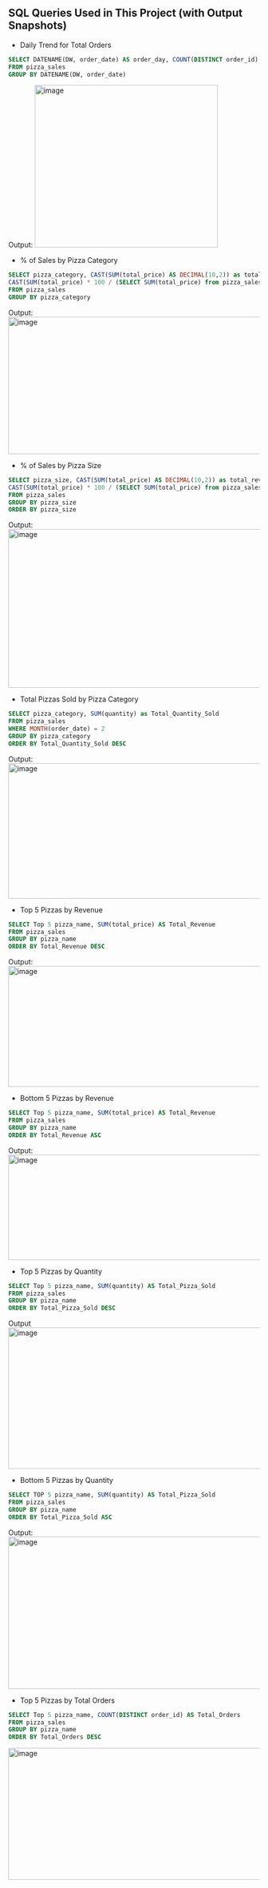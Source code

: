## SQL Queries Used in This Project (with Output Snapshots)

- Daily Trend for Total Orders
```sql
SELECT DATENAME(DW, order_date) AS order_day, COUNT(DISTINCT order_id) AS total_orders 
FROM pizza_sales
GROUP BY DATENAME(DW, order_date)
```
Output:
<img width="367" height="325" alt="image" src="https://github.com/user-attachments/assets/bf395f2f-b242-4d26-9232-9847fd0662d2" />

- % of Sales by Pizza Category
```sql
SELECT pizza_category, CAST(SUM(total_price) AS DECIMAL(10,2)) as total_revenue,
CAST(SUM(total_price) * 100 / (SELECT SUM(total_price) from pizza_sales) AS DECIMAL(10,2)) AS PCT
FROM pizza_sales
GROUP BY pizza_category
```
Output:
<img width="601" height="275" alt="image" src="https://github.com/user-attachments/assets/0e017ac0-1214-44ac-a07b-0f8553a9acad" />

- % of Sales by Pizza Size
```sql
SELECT pizza_size, CAST(SUM(total_price) AS DECIMAL(10,2)) as total_revenue,
CAST(SUM(total_price) * 100 / (SELECT SUM(total_price) from pizza_sales) AS DECIMAL(10,2)) AS PCT
FROM pizza_sales
GROUP BY pizza_size
ORDER BY pizza_size
```
Output:
<img width="549" height="318" alt="image" src="https://github.com/user-attachments/assets/abbb93f8-fa36-4092-9e9e-cbf8bfd35fcd" />

- Total Pizzas Sold by Pizza Category
```sql
SELECT pizza_category, SUM(quantity) as Total_Quantity_Sold
FROM pizza_sales
WHERE MONTH(order_date) = 2
GROUP BY pizza_category
ORDER BY Total_Quantity_Sold DESC
```
Output:
<img width="565" height="271" alt="image" src="https://github.com/user-attachments/assets/d76d4f05-f532-4ba6-8b94-07f489dc3960" />

- Top 5 Pizzas by Revenue
```sql
SELECT Top 5 pizza_name, SUM(total_price) AS Total_Revenue
FROM pizza_sales
GROUP BY pizza_name
ORDER BY Total_Revenue DESC
```
Output:
<img width="516" height="242" alt="image" src="https://github.com/user-attachments/assets/eeb279e2-2665-46ad-8108-a66f9215ada7" />

- Bottom 5 Pizzas by Revenue
```sql
SELECT Top 5 pizza_name, SUM(total_price) AS Total_Revenue
FROM pizza_sales
GROUP BY pizza_name
ORDER BY Total_Revenue ASC
```
Output:
<img width="560" height="211" alt="image" src="https://github.com/user-attachments/assets/5f2b0ca7-1418-44c3-9f7c-f38ecb259b17" />

- Top 5 Pizzas by Quantity
```sql
SELECT Top 5 pizza_name, SUM(quantity) AS Total_Pizza_Sold
FROM pizza_sales
GROUP BY pizza_name
ORDER BY Total_Pizza_Sold DESC
```
Output
<img width="716" height="283" alt="image" src="https://github.com/user-attachments/assets/811ba708-a7c7-4954-8014-6fed069e0b32" />

- Bottom 5 Pizzas by Quantity
```sql
SELECT TOP 5 pizza_name, SUM(quantity) AS Total_Pizza_Sold
FROM pizza_sales
GROUP BY pizza_name
ORDER BY Total_Pizza_Sold ASC
```
Output:
<img width="667" height="305" alt="image" src="https://github.com/user-attachments/assets/98def597-48ae-49ab-8a7d-5bb93ca1dff2" />

- Top 5 Pizzas by Total Orders
```sql
SELECT Top 5 pizza_name, COUNT(DISTINCT order_id) AS Total_Orders
FROM pizza_sales
GROUP BY pizza_name
ORDER BY Total_Orders DESC
```
<img width="516" height="264" alt="image" src="https://github.com/user-attachments/assets/82781979-a290-4200-8c39-c66fbeaeae01" />
